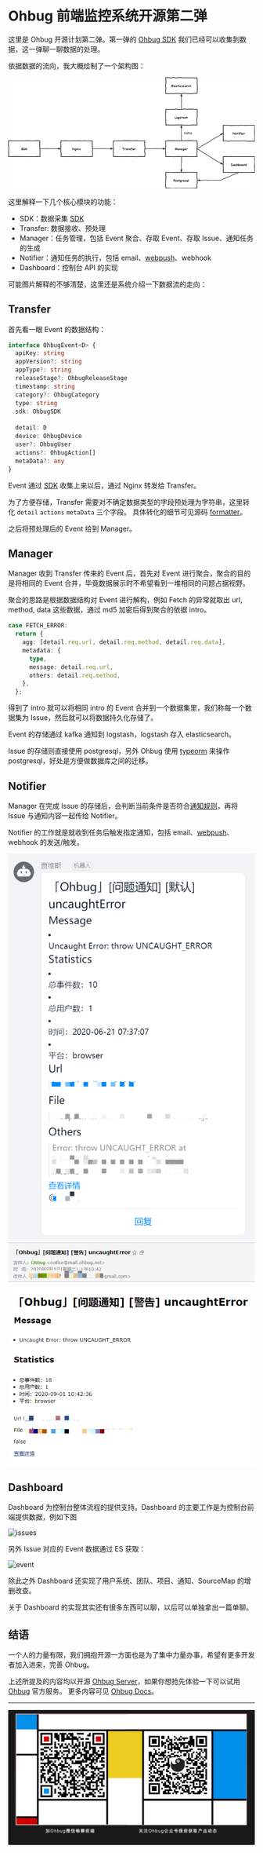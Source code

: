 # Ohbug 前端监控系统开源第二弹

这里是 Ohbug 开源计划第二弹。第一弹的 [Ohbug SDK](https://github.com/ohbug-org/ohbug) 我们已经可以收集到数据，这一弹聊一聊数据的处理。

依据数据的流向，我大概绘制了一个架构图：

![core_process](../images/core_process.drawio.png)

这里解释一下几个核心模块的功能：
- SDK：数据采集 [SDK](https://github.com/ohbug-org/ohbug)
- Transfer: 数据接收、预处理
- Manager：任务管理，包括 Event 聚合、存取 Event、存取 Issue、通知任务的生成
- Notifier：通知任务的执行，包括 email、[webpush](https://github.com/web-push-libs/web-push)、webhook
- Dashboard：控制台 API 的实现

可能图片解释的不够清楚，这里还是系统介绍一下数据流的走向：

## Transfer

首先看一眼 Event 的数据结构：

```typescript
interface OhbugEvent<D> {
  apiKey: string
  appVersion?: string
  appType?: string
  releaseStage?: OhbugReleaseStage
  timestamp: string
  category?: OhbugCategory
  type: string
  sdk: OhbugSDK

  detail: D
  device: OhbugDevice
  user?: OhbugUser
  actions?: OhbugAction[]
  metaData?: any
}
```

Event 通过 [SDK](https://github.com/ohbug-org/ohbug) 收集上来以后，通过 Nginx 转发给 Transfer。

为了方便存储，Transfer 需要对不确定数据类型的字段预处理为字符串，这里转化 `detail` `actions` `metaData` 三个字段。
具体转化的细节可见源码 [formatter](https://github.com/ohbug-org/ohbug-server/blob/master/packages/transfer/src/api/report/report.service.ts#L27)。

之后将预处理后的 Event 给到 Manager。

## Manager

Manager 收到 Transfer 传来的 Event 后，首先对 Event 进行聚合，聚合的目的是将相同的 Event 合并，毕竟数据展示时不希望看到一堆相同的问题占据视野。

聚合的思路是根据数据结构对 Event 进行解构，例如 Fetch 的异常就取出 url, method, data 这些数据，通过 md5 加密后得到聚合的依据 intro。

```typescript
case FETCH_ERROR:
  return {
    agg: [detail.req.url, detail.req.method, detail.req.data],
    metadata: {
      type,
      message: detail.req.url,
      others: detail.req.method,
    },
  };
```

得到了 intro 就可以将相同 intro 的 Event 合并到一个数据集里，我们称每一个数据集为 Issue，然后就可以将数据持久化存储了。

Event 的存储通过 kafka 通知到 logstash，logstash 存入 elasticsearch。

Issue 的存储则直接使用 postgresql，另外 Ohbug 使用 [typeorm](https://github.com/typeorm/typeorm) 来操作 postgresql，好处是方便做数据库之间的迁移。

## Notifier

Manager 在完成 Issue 的存储后，会判断当前条件是否符合[通知规则](https://ohbug.net/docs/dashboard/SettingProject#%E9%80%9A%E7%9F%A5)，再将 Issue 与通知内容一起传给 Notifier。

Notifier 的工作就是就收到任务后触发指定通知，包括 email、[webpush](https://github.com/web-push-libs/web-push)、webhook 的发送/触发。

![notifier_dingtalk](../images/notifier_dingtalk.png)
![notifier_email](../images/notifier_email.png)

## Dashboard

Dashboard 为控制台整体流程的提供支持。Dashboard 的主要工作是为控制台前端提供数据，例如下图

![issues](https://raw.githubusercontent.com/ohbug-org/ohbug-website/master/static/images/dashboard-issues.png)

另外 Issue 对应的 Event 数据通过 ES 获取：

![event](https://raw.githubusercontent.com/ohbug-org/ohbug-website/master/static/images/dashboard-event.png)

除此之外 Dashboard 还实现了用户系统、团队、项目、通知、SourceMap 的增删改查。

关于 Dashboard 的实现其实还有很多东西可以聊，以后可以单独拿出一篇单聊。

## 结语

一个人的力量有限，我们拥抱开源一方面也是为了集中力量办事，希望有更多开发者加入进来，完善 Ohbug。

上述所提及的内容均以开源 [Ohbug Server](https://github.com/ohbug-org/ohbug-server)，如果你想抢先体验一下可以试用 [Ohbug](https://ohbug.net) 官方服务。
更多内容可见 [Ohbug Docs](https://ohbug.net/docs/integration/Installation)。

---


<div align="center">

  ![wechat](../images/wechat.jpg)

</div>